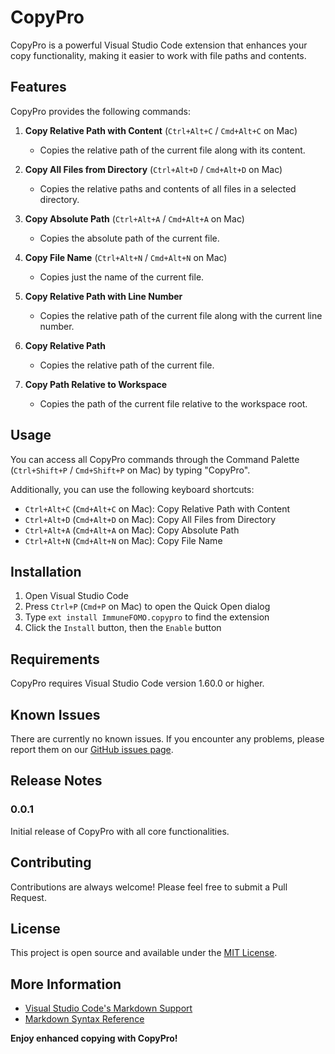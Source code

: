 # CopyPro

CopyPro is a powerful Visual Studio Code extension that enhances your copy functionality, making it easier to work with file paths and contents.

## Features

CopyPro provides the following commands:

1. **Copy Relative Path with Content** (`Ctrl+Alt+C` / `Cmd+Alt+C` on Mac)
   - Copies the relative path of the current file along with its content.

2. **Copy All Files from Directory** (`Ctrl+Alt+D` / `Cmd+Alt+D` on Mac)
   - Copies the relative paths and contents of all files in a selected directory.

3. **Copy Absolute Path** (`Ctrl+Alt+A` / `Cmd+Alt+A` on Mac)
   - Copies the absolute path of the current file.

4. **Copy File Name** (`Ctrl+Alt+N` / `Cmd+Alt+N` on Mac)
   - Copies just the name of the current file.

5. **Copy Relative Path with Line Number**
   - Copies the relative path of the current file along with the current line number.

6. **Copy Relative Path**
   - Copies the relative path of the current file.

7. **Copy Path Relative to Workspace**
   - Copies the path of the current file relative to the workspace root.

## Usage

You can access all CopyPro commands through the Command Palette (`Ctrl+Shift+P` / `Cmd+Shift+P` on Mac) by typing "CopyPro".

Additionally, you can use the following keyboard shortcuts:

- `Ctrl+Alt+C` (`Cmd+Alt+C` on Mac): Copy Relative Path with Content
- `Ctrl+Alt+D` (`Cmd+Alt+D` on Mac): Copy All Files from Directory
- `Ctrl+Alt+A` (`Cmd+Alt+A` on Mac): Copy Absolute Path
- `Ctrl+Alt+N` (`Cmd+Alt+N` on Mac): Copy File Name

## Installation

1. Open Visual Studio Code
2. Press `Ctrl+P` (`Cmd+P` on Mac) to open the Quick Open dialog
3. Type `ext install ImmuneFOMO.copypro` to find the extension
4. Click the `Install` button, then the `Enable` button

## Requirements

CopyPro requires Visual Studio Code version 1.60.0 or higher.

## Known Issues

There are currently no known issues. If you encounter any problems, please report them on our [GitHub issues page](https://github.com/ImmuneFOMO/CopyPro/issues).

## Release Notes

### 0.0.1

Initial release of CopyPro with all core functionalities.

## Contributing

Contributions are always welcome! Please feel free to submit a Pull Request.

## License

This project is open source and available under the [MIT License](LICENSE).

## More Information

* [Visual Studio Code's Markdown Support](http://code.visualstudio.com/docs/languages/markdown)
* [Markdown Syntax Reference](https://help.github.com/articles/markdown-basics/)

**Enjoy enhanced copying with CopyPro!**